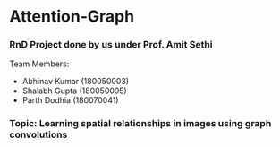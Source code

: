 # Attention-Graph

### RnD Project done by us under Prof. Amit Sethi
Team Members:
+ Abhinav Kumar (180050003)
+ Shalabh Gupta (180050095)
+ Parth Dodhia (180070041)

### Topic: Learning spatial relationships in images using graph convolutions
